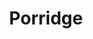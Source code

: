 ---
title: Porridge
metadata:
  course: Breakfast
  servings: '1'
  title: Porridge
ingredients:
- name: cinnamon
  amount: 0.5 tsp
- name: flaxseed
  amount: some
- name: dates
  amount: some
- name: raisins
  amount: some
- name: water
  amount: 0.5 cups
- name: oats
  amount: 0.5 cups
- name: oat milk
  amount: 0.5 cups
- name: chia seeds
  amount: some
cookware:
- name: saucepan
steps:
- description: Grab a saucepan and add the oats, cinnamon, oat milk and water.
- description: Now add some toppings. I use flaxseed, chia seeds, raisins and dates.
- description: Cook on a medium heat, stirring to prevent the porridge from sticking,
    until it's hot and thickened.

---